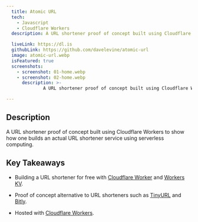 ```yaml
---
  title: Atomic URL
  tech:
    - Javascript
    - Cloudflare Workers
  description: A URL shortener proof of concept built using Cloudflare Workers to show how one builds an actual URL shortener service using serverless computing.

  liveLink: https://dl.is
  githubLink: https://github.com/davelevine/atomic-url
  image: atomic-url.webp
  isFeatured: true
  screenshots:
    - screenshot: 01-home.webp
    - screenshot: 02-home.webp
      description: >-
              A URL shortener proof of concept built using Cloudflare Workers to show how one builds an actual URL shortener service using serverless computing.

---
```


## Description

A URL shortener proof of concept built using Cloudflare Workers to show how one builds an actual URL shortener service using serverless computing.

## Key Takeaways

* Building a URL shortener for free with [Cloudflare Worker] and [Workers KV].
* Proof of concept alternative to URL shorteners such as [TinyURL] and [Bitly].
* Hosted with [Cloudflare Workers].

  [Cloudflare Worker]: https://workers.cloudflare.com/
  [Workers KV]: https://developers.cloudflare.com/workers/learning/how-kv-works
  [TinyURL]: https://tinyurl.com/
  [Bitly]: https://bitly.com/
  [Cloudflare Workers]: https://workers.cloudflare.com/
